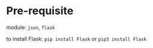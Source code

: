 # Pre-requisite

module: `json`, `flask`

to install Flask:
`pip install Flask`
or 
`pip3 install Flask`
